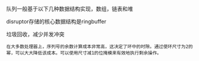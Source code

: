 



队列一般基于以下几种数据结构实现，数组，链表和堆



disruptor存储的核心数据结构是ringbuffer









垃圾回收，减少并发冲突







```
在大多数处理器上，序列号的余数计算成本非常高，这决定了环中的时隙。通过使环尺寸为2的幂，可以大大降低该成本。可以使用尺寸减1的位掩模来有效地执行剩余操作。
```
